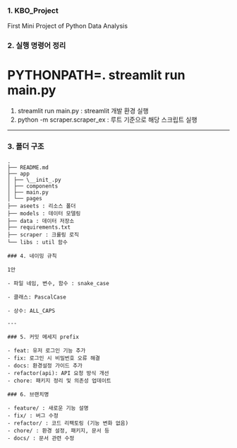 ### 1. KBO_Project

First Mini Project of Python Data Analysis

### 2. 실행 명령어 정리

# PYTHONPATH=. streamlit run main.py

1. streamlit run main.py : streamlit 개발 환경 실행
2. python -m scraper.scraper_ex : 루트 기준으로 해당 스크립트 실행

---

### 3. 폴더 구조
```
.
├── README.md
├── app
│ ├── \__init_.py
│ ├── components
│ ├── main.py
│ └── pages
├── aseets : 리소스 폴더
├── models : 데이터 모델링
├── data : 데이터 저장소
├── requirements.txt
├── scraper : 크롤링 로직
└── libs : util 함수

### 4. 네이밍 규칙

1안

- 파일 네임, 변수, 함수 : snake_case

- 클래스: PascalCase

- 상수: ALL_CAPS

---

### 5. 커밋 메세지 prefix

- feat: 유저 로그인 기능 추가
- fix: 로그인 시 비밀번호 오류 해결
- docs: 환경설정 가이드 추가
- refactor(api): API 요청 방식 개선
- chore: 패키지 정리 및 의존성 업데이트

### 6. 브랜치명

- feature/ : 새로운 기능 설명
- fix/ : 버그 수정
- refactor/ : 코드 리팩토링 (기능 변화 없음)
- chore/ : 환경 설정, 패키지, 문서 등
- docs/ : 문서 관련 수정
